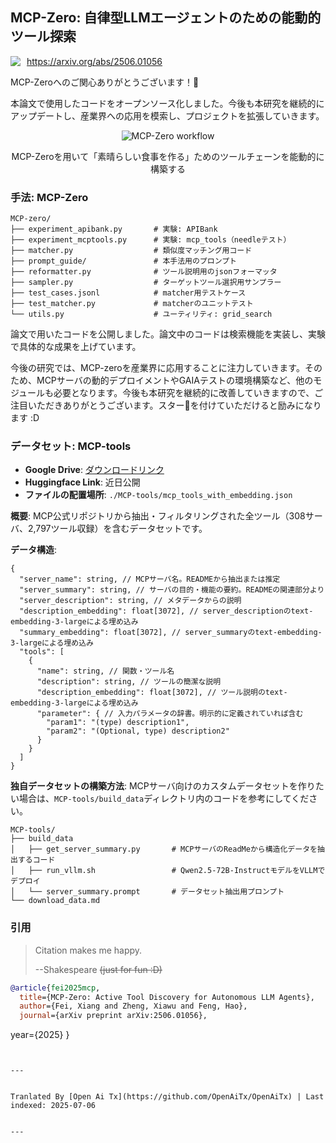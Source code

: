 ## MCP-Zero: 自律型LLMエージェントのための能動的ツール探索

<div style="display: flex; align-items: center; gap: 10px; margin-bottom: 10px;">
  <!-- <img src="https://raw.githubusercontent.com/xfey/MCP-Zero/master/assets/robot.png" alt="MCP-Zero Robot" width="24" height="24"> -->
  <a href="https://arxiv.org/abs/2506.01056">
    <img src="https://img.shields.io/badge/Paper-arXiv-red">
  </a>
  <a href="https://arxiv.org/abs/2506.01056">
    https://arxiv.org/abs/2506.01056
  </a>
</div>


MCP-Zeroへのご関心ありがとうございます！🤗

本論文で使用したコードをオープンソース化しました。今後も本研究を継続的にアップデートし、産業界への応用を模索し、プロジェクトを拡張していきます。


<div align="center">
  <img src="https://raw.githubusercontent.com/xfey/MCP-Zero/master/assets/fig1.png" alt="MCP-Zero workflow">
  <p> MCP-Zeroを用いて「素晴らしい食事を作る」ためのツールチェーンを能動的に構築する</p>
</div>


### 手法: MCP-Zero

```
MCP-zero/
├── experiment_apibank.py       # 実験: APIBank
├── experiment_mcptools.py      # 実験: mcp_tools（needleテスト）
├── matcher.py                  # 類似度マッチング用コード
├── prompt_guide/               # 本手法用のプロンプト
├── reformatter.py              # ツール説明用のjsonフォーマッタ
├── sampler.py                  # ターゲットツール選択用サンプラー
├── test_cases.jsonl            # matcher用テストケース
├── test_matcher.py             # matcherのユニットテスト
└── utils.py                    # ユーティリティ: grid_search
```

論文で用いたコードを公開しました。論文中のコードは検索機能を実装し、実験で具体的な成果を上げています。

今後の研究では、MCP-zeroを産業界に応用することに注力していきます。そのため、MCPサーバの動的デプロイメントやGAIAテストの環境構築など、他のモジュールも必要となります。今後も本研究を継続的に改善していきますので、ご注目いただきありがとうございます。スター🌟を付けていただけると励みになります :D



### データセット: MCP-tools

- **Google Drive**: [ダウンロードリンク](https://drive.google.com/file/d/1RjBGU-AGdHdhUABoeYSztbfQlD0hjUBn/view?usp=sharing)
- **Huggingface Link**: 近日公開
- **ファイルの配置場所**: `./MCP-tools/mcp_tools_with_embedding.json`


**概要**: MCP公式リポジトリから抽出・フィルタリングされた全ツール（308サーバ、2,797ツール収録）を含むデータセットです。

**データ構造**:
```
{
  "server_name": string, // MCPサーバ名。READMEから抽出または推定
  "server_summary": string, // サーバの目的・機能の要約。READMEの関連部分より
  "server_description": string, // メタデータからの説明
  "description_embedding": float[3072], // server_descriptionのtext-embedding-3-largeによる埋め込み
  "summary_embedding": float[3072], // server_summaryのtext-embedding-3-largeによる埋め込み
  "tools": [
    {
      "name": string, // 関数・ツール名
      "description": string, // ツールの簡潔な説明
      "description_embedding": float[3072], // ツール説明のtext-embedding-3-largeによる埋め込み
      "parameter": { // 入力パラメータの辞書。明示的に定義されていれば含む
        "param1": "(type) description1",
        "param2": "(Optional, type) description2"
      }
    }
  ]
}
```

**独自データセットの構築方法**: MCPサーバ向けのカスタムデータセットを作りたい場合は、`MCP-tools/build_data`ディレクトリ内のコードを参考にしてください。

```
MCP-tools/
├── build_data
│   ├── get_server_summary.py       # MCPサーバのReadMeから構造化データを抽出するコード
│   ├── run_vllm.sh                 # Qwen2.5-72B-InstructモデルをVLLMでデプロイ
│   └── server_summary.prompt       # データセット抽出用プロンプト
└── download_data.md
```


### 引用

> Citation makes me happy.
> 
>   --Shakespeare
>   ~~(just for fun :D)~~

```bibtex
@article{fei2025mcp,
  title={MCP-Zero: Active Tool Discovery for Autonomous LLM Agents},
  author={Fei, Xiang and Zheng, Xiawu and Feng, Hao},
  journal={arXiv preprint arXiv:2506.01056},
```
  year={2025}
}
```

---

Tranlated By [Open Ai Tx](https://github.com/OpenAiTx/OpenAiTx) | Last indexed: 2025-07-06

---